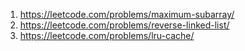 1. https://leetcode.com/problems/maximum-subarray/
2. https://leetcode.com/problems/reverse-linked-list/
3. https://leetcode.com/problems/lru-cache/
